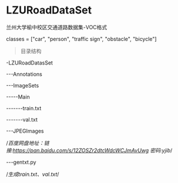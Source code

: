 # LZURoadDataSet
兰州大学榆中校区交通道路数据集-VOC格式

classes = ["car", "person", "traffic sign", "obstacle", "bicycle"]

> 目录结构

-LZURoadDatasSet

---Annotations

---ImageSets

-----Main

-------train.txt

-------val.txt

---JPEGImages 

/*百度网盘地址：链接:https://pan.baidu.com/s/12ZOSZr2dtcWdcWCJmAvUwg  密码:yjib*/

---gentxt.py  

/*生成train.txt、val.txt*/
